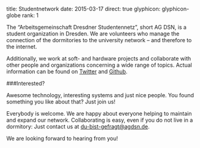 title: Studentnetwork
date: 2015-03-17
direct: true
glyphicon: glyphicon-globe
rank: 1

The “Arbeitsgemeinschaft Dresdner Studentennetz”, short AG DSN, is a student organization in Dresden. We are volunteers who manage the connection of the dormitories to the university network – and therefore to the internet.

Additionally, we work at soft- and hardware projects and collaborate with other people and organizations concerning a wide range of topics. Actual information can be found on [Twitter](https://twitter.com/ag_dsn/) and [Github](https://github.com/agdsn/).

###Interested?

Awesome technology, interesting systems and just nice people. You found something you like about that? Just join us!

Everybody is welcome. We are happy about everyone helping to maintain and expand our network. Collaborating is easy, even if you do not live in a dormitory: Just contact us at [du-bist-gefragt@agdsn.de](mailto:du-bist-gefragt@agdsn.de).

We are looking forward to hearing from you!
